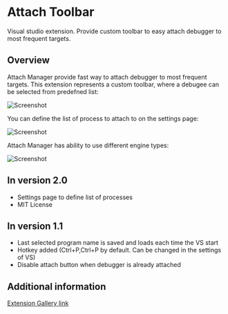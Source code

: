 # Attach Toolbar
Visual studio extension. Provide custom toolbar to easy attach debugger to most frequent targets.

## Overview

Attach Manager provide fast way to attach debugger to most frequent targets. This extension represents a custom toolbar, where a debugee can be selected from predefned list:

![Screenshot](http://i1.visualstudiogallery.msdn.s-msft.com/c4c35d6b-c5bb-4159-889d-cff4a748b83a/image/file/140871/1/2.png)

You can define the list of process to attach to on the settings page:

![Screenshot](https://i1.visualstudiogallery.msdn.s-msft.com/c4c35d6b-c5bb-4159-889d-cff4a748b83a/image/file/239797/1/2016-12-24_10-56-51.png)

Attach Manager has ability to use different engine types:

![Screenshot](http://i1.visualstudiogallery.msdn.s-msft.com/c4c35d6b-c5bb-4159-889d-cff4a748b83a/image/file/140872/1/2.png)

## In version 2.0

- Settings page to define list of processes
- MIT License

## In version 1.1

- Last selected program name is saved and loads each time the VS start
- Hotkey added (Ctrl+P,Ctrl+P by default. Can be changed in the settings of VS)
- Disable attach button when debugger is already attached

## Additional information

[Extension Gallery link](https://visualstudiogallery.msdn.microsoft.com/c4c35d6b-c5bb-4159-889d-cff4a748b83a)
